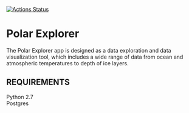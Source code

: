 [![Actions Status](https://github.com/ccnmtl/polarexplorer/workflows/build-and-test/badge.svg)](https://github.com/ccnmtl/polarexplorer/actions)

Polar Explorer
==============

The Polar Explorer app is designed as a data exploration and data visualization tool, which includes a wide range of data from ocean and atmospheric temperatures to depth of ice layers.

REQUIREMENTS
------------
Python 2.7  
Postgres  
